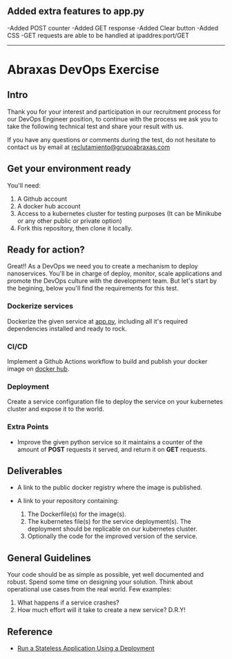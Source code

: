 ## Added extra features to app.py
-Added POST counter
-Added GET response
-Added Clear button
-Added CSS
-GET requests are able to be handled at ipaddres:port/GET

-------------------------------------------------------------------------------------------
# Abraxas DevOps Exercise

## Intro

Thank you for your interest and participation in our recruitment process for our DevOps Engineer position, to continue with the process we ask you to take the following technical test and share your result with us.

If you have any questions or comments during the test, do not hesitate to contact us by email at reclutamiento@grupoabraxas.com

## Get your environment ready

You'll need:

1. A Github account
2. A docker hub account
3. Access to a kubernetes cluster for testing purposes (It can be Minikube or any other public or private option)
4. Fork this repository, then clone it locally.

## Ready for action?

Great!!
As a DevOps we need you to create a mechanism to deploy nanoservices. You'll be in charge of deploy, monitor, scale applications and promote the DevOps culture with the development team. But let's start by the begining, below you'll find the requirements for this test.

### Dockerize services

Dockerize the given service at [app.py](app.py), including all it's required dependencies installed and ready to rock.

### CI/CD

Implement a Github Actions workflow to build and publish your docker image on [docker hub](https://hub.docker.com/).

### Deployment

Create a service configuration file to deploy the service on your kubernetes cluster and expose it to the world.

### Extra Points

- Improve the given python service so it maintains a counter of the amount of **POST** requests it served, and return it on **GET** requests.

## Deliverables

- A link to the public docker registry where the image is published.

- A link to your repository containing:

    1. The Dockerfile(s) for the image(s).
    2. The kubernetes file(s) for the service deployment(s). The deployment should be replicable on our kubernetes cluster.
    3. Optionally the code for the improved version of the service.

## General Guidelines

Your code should be as simple as possible, yet well documented and robust.
Spend some time on designing your solution. Think about operational use cases from the real world. Few examples:

1. What happens if a service crashes?
2. How much effort will it take to create a new service? D.R.Y!

## Reference

- [Run a Stateless Application Using a Deployment](https://kubernetes.io/docs/tasks/run-application/run-stateless-application-deployment/)

